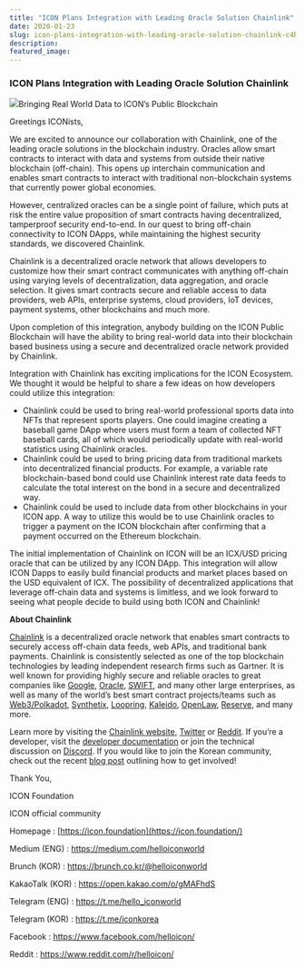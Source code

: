 ```yaml
---
title: "ICON Plans Integration with Leading Oracle Solution Chainlink"
date: 2020-01-23
slug: icon-plans-integration-with-leading-oracle-solution-chainlink-c4b746384096
description:
featured_image:
---
```


### ICON Plans Integration with Leading Oracle Solution Chainlink

![](https://cdn-images-1.medium.com/max/800/1*mbAITVwHkK3eZqyoqPDx8g.png)Bringing Real World Data to ICON’s Public Blockchain

Greetings ICONists,

We are excited to announce our collaboration with Chainlink, one of the leading oracle solutions in the blockchain industry. Oracles allow smart contracts to interact with data and systems from outside their native blockchain (off-chain). This opens up interchain communication and enables smart contracts to interact with traditional non-blockchain systems that currently power global economies.

However, centralized oracles can be a single point of failure, which puts at risk the entire value proposition of smart contracts having decentralized, tamperproof security end-to-end. In our quest to bring off-chain connectivity to ICON DApps, while maintaining the highest security standards, we discovered Chainlink.

Chainlink is a decentralized oracle network that allows developers to customize how their smart contract communicates with anything off-chain using varying levels of decentralization, data aggregation, and oracle selection. It gives smart contracts secure and reliable access to data providers, web APIs, enterprise systems, cloud providers, IoT devices, payment systems, other blockchains and much more.

Upon completion of this integration, anybody building on the ICON Public Blockchain will have the ability to bring real-world data into their blockchain based business using a secure and decentralized oracle network provided by Chainlink.

Integration with Chainlink has exciting implications for the ICON Ecosystem. We thought it would be helpful to share a few ideas on how developers could utilize this integration:

* Chainlink could be used to bring real-world professional sports data into NFTs that represent sports players. One could imagine creating a baseball game DApp where users must form a team of collected NFT baseball cards, all of which would periodically update with real-world statistics using Chainlink oracles.
* Chainlink could be used to bring pricing data from traditional markets into decentralized financial products. For example, a variable rate blockchain-based bond could use Chainlink interest rate data feeds to calculate the total interest on the bond in a secure and decentralized way.
* Chainlink could be used to include data from other blockchains in your ICON app. A way to utilize this would be to use Chainlink oracles to trigger a payment on the ICON blockchain after confirming that a payment occurred on the Ethereum blockchain.

The initial implementation of Chainlink on ICON will be an ICX/USD pricing oracle that can be utilized by any ICON DApp. This integration will allow ICON Dapps to easily build financial products and market places based on the USD equivalent of ICX. The possibility of decentralized applications that leverage off-chain data and systems is limitless, and we look forward to seeing what people decide to build using both ICON and Chainlink!

**About Chainlink**

[Chainlink](https://chain.link/) is a decentralized oracle network that enables smart contracts to securely access off-chain data feeds, web APIs, and traditional bank payments. Chainlink is consistently selected as one of the top blockchain technologies by leading independent research firms such as Gartner. It is well known for providing highly secure and reliable oracles to great companies like [Google](https://cloud.google.com/blog/products/data-analytics/building-hybrid-blockchain-cloud-applications-with-ethereum-and-google-cloud), [Oracle](https://www.forbes.com/sites/darrynpollock/2019/07/30/oracle-building-a-virtuous-cycle-of-innovation-with-start-ups-through-chainlink-and-blockchain/#30d94a3c4ffc), [SWIFT](https://www.coindesk.com/swift-startup-winner-demos-smart-contract-trade-5-financial-firms), and many other large enterprises, as well as many of the world’s best smart contract projects/teams such as [Web3/Polkadot](https://medium.com/web3foundation/web3-foundation-and-chainlink-announce-collaboration-df55ed462a3a), [Synthetix](https://blog.synthetix.io/synthetix-and-chainlink/), [Loopring](https://medium.com/loopring-protocol/chainlink-and-loopring-collaborate-on-oracles-for-zkrollup-dex-protocol-c1c8094afc27), [Kaleido](https://www.forbes.com/sites/sarahhansen/2018/11/08/consensys-kaleido-launches-full-stack-marketplace-platform-for-enterprise-blockchains/#6d849d2ad8ca), [OpenLaw](https://medium.com/@OpenLawOfficial/openlaw-teams-with-chainlink-to-bring-real-world-info-to-smart-contracts-4e7a3dac80a8), [Reserve](https://medium.com/reserve-currency/reserve-partners-with-chainlink-to-bolster-the-future-of-decentralized-stablecoins-5d486f37e92b), and many more.

Learn more by visiting the [Chainlink website](https://chain.link), [Twitter](https://twitter.com/chainlink) or [Reddit](https://www.reddit.com/r/Chainlink/). If you’re a developer, visit the [developer documentation](https://docs.chain.link) or join the technical discussion on [Discord](https://discord.gg/FGNyjhF). If you would like to join the Korean community, check out the recent [blog post](https://blog.chain.link/chainlink-korea-community/) outlining how to get involved!

Thank You,

ICON Foundation

ICON official community

Homepage : [https://icon.foundation](https://icon.foundation/)

Medium (ENG) : <https://medium.com/helloiconworld>

Brunch (KOR) : <https://brunch.co.kr/@helloiconworld>

KakaoTalk (KOR) : <https://open.kakao.com/o/gMAFhdS>

Telegram (ENG) : <https://t.me/hello_iconworld>

Telegram (KOR) : <https://t.me/iconkorea>

Facebook : <https://www.facebook.com/helloicon/>

Reddit : <https://www.reddit.com/r/helloicon/>

